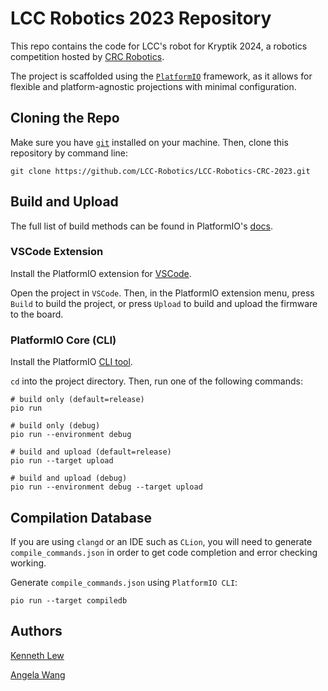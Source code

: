 # LCC Robotics 2023 Repository

This repo contains the code for LCC's robot for Kryptik 2024, a robotics competition hosted
by [CRC Robotics](https://robo-crc.ca/).

The project is scaffolded using the [`PlatformIO`](https://platformio.org/) framework, as it allows for flexible and platform-agnostic projections
with minimal configuration.

## Cloning the Repo

Make sure you have [`git`](https://git-scm.com/) installed on your machine. Then, clone this repository by command line:

```shell
git clone https://github.com/LCC-Robotics/LCC-Robotics-CRC-2023.git
```

## Build and Upload

The full list of build methods can be found in PlatformIO's [docs](https://docs.platformio.org/en/latest/).

### VSCode Extension

Install the PlatformIO extension
for [VSCode](https://marketplace.visualstudio.com/items?itemName=platformio.platformio-ide).

Open the project in `VSCode`. Then, in the PlatformIO extension menu, press `Build` to build the project, or
press `Upload` to build and upload the
firmware to the board.

### PlatformIO Core (CLI)

Install the PlatformIO [CLI tool](https://docs.platformio.org/en/stable/core/index.html).

`cd` into the project directory. Then, run one of the following commands:

```shell
# build only (default=release)
pio run

# build only (debug)
pio run --environment debug

# build and upload (default=release)
pio run --target upload

# build and upload (debug)
pio run --environment debug --target upload
```

## Compilation Database

If you are using `clangd` or an IDE such as `CLion`, you will need to generate `compile_commands.json` in order to get
code completion and error checking working.

Generate `compile_commands.json` using `PlatformIO CLI`:

```shell
pio run --target compiledb
```

## Authors

[Kenneth Lew](https://github.com/lew1101)

[Angela Wang](https://github.com/A-Blve)
